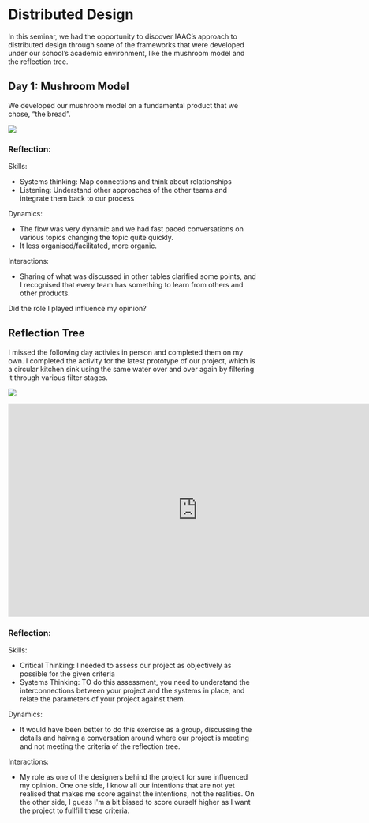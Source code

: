 # Distributed Design

In this seminar, we had the opportunity to discover IAAC’s approach to distributed design through some of the frameworks that were developed under our school’s academic environment, like the mushroom model and the reflection tree.

## Day 1: Mushroom Model
We developed our mushroom model on a fundamental product that we chose, “the bread”.

![](https://i.imgur.com/u3vi3Tq.jpg)

### Reflection:

Skills:
- Systems thinking: Map connections and think about relationships
- Listening: Understand other approaches of the other teams and integrate them back to our process

Dynamics:
- The flow was very dynamic and we had fast paced conversations on various topics changing the topic quite quickly.
- It less organised/facilitated, more organic.

Interactions:
- Sharing of what was discussed in other tables clarified some points, and I recognised that every team has something to learn from others and other products.

Did the role I played influence my opinion?


## Reflection Tree

I missed the following day activies in person and completed them on my own. I completed the activity for the latest prototype of our project, which is a circular kitchen sink using the same water over and over again by filtering it through various filter stages.

![](https://i.imgur.com/vtiK1GN.jpg)

<iframe width="768" height="432" src="https://miro.com/app/live-embed/uXjVMURNReQ=/?moveToViewport=-40435,446945,74467,24719&embedId=138971816965" frameborder="0" scrolling="no" allow="fullscreen; clipboard-read; clipboard-write" allowfullscreen></iframe>

### Reflection:

Skills:
- Critical Thinking: I needed to assess our project as objectively as possible for the given criteria
- Systems Thinking: TO do this assessment, you need to understand the interconnections between your project and the systems in place, and relate the parameters of your project against them.

Dynamics:
- It would have been better to do this exercise as a group, discussing the details and haivng a conversation around where our project is meeting and not meeting the criteria of the reflection tree. 

Interactions:
- My role as one of the designers behind the project for sure influenced my opinion. One one side, I know all our intentions that are not yet realised that makes me score against the intentions, not the realities. On the other side, I guess I'm a bit biased to score ourself higher as I want the project to fullfill these criteria.